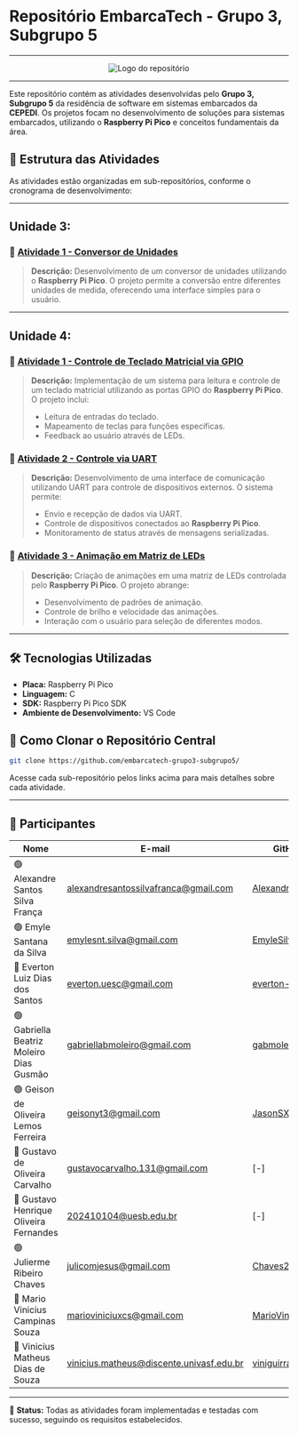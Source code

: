 # Repositório EmbarcaTech - Grupo 3, Subgrupo 5

---

<div align="center">
  <img src="https://github.com/user-attachments/assets/3bd5c828-aefe-4430-aeba-c2f7955edf47" alt="Logo do repositório">
</div>

---

Este repositório contém as atividades desenvolvidas pelo **Grupo 3, Subgrupo 5** da residência de software em sistemas embarcados da **CEPEDI**. Os projetos focam no desenvolvimento de soluções para sistemas embarcados, utilizando o **Raspberry Pi Pico** e conceitos fundamentais da área.

## 📌 Estrutura das Atividades

As atividades estão organizadas em sub-repositórios, conforme o cronograma de desenvolvimento:

---

## Unidade 3:

### 🔹 [Atividade 1 - Conversor de Unidades](https://github.com/embarcatech-grupo3-subgrupo5/U3-T1-Conversor-de-Unidades)

> **Descrição:** Desenvolvimento de um conversor de unidades utilizando o **Raspberry Pi Pico**. O projeto permite a conversão entre diferentes unidades de medida, oferecendo uma interface simples para o usuário.

---

## Unidade 4:

### 🔹 [Atividade 1 - Controle de Teclado Matricial via GPIO](https://github.com/embarcatech-grupo3-subgrupo5/U4-T1-gpio-keypad-control)

> **Descrição:** Implementação de um sistema para leitura e controle de um teclado matricial utilizando as portas GPIO do **Raspberry Pi Pico**. O projeto inclui:
> - Leitura de entradas do teclado.
> - Mapeamento de teclas para funções específicas.
> - Feedback ao usuário através de LEDs.

### 🔹 [Atividade 2 - Controle via UART](https://github.com/embarcatech-grupo3-subgrupo5/U4-T2-gpio-uart-control)

> **Descrição:** Desenvolvimento de uma interface de comunicação utilizando UART para controle de dispositivos externos. O sistema permite:
> - Envio e recepção de dados via UART.
> - Controle de dispositivos conectados ao **Raspberry Pi Pico**.
> - Monitoramento de status através de mensagens serializadas.

### 🔹 [Atividade 3 - Animação em Matriz de LEDs](https://github.com/embarcatech-grupo3-subgrupo5/U4-T3-led-matrix-animation)

> **Descrição:** Criação de animações em uma matriz de LEDs controlada pelo **Raspberry Pi Pico**. O projeto abrange:
> - Desenvolvimento de padrões de animação.
> - Controle de brilho e velocidade das animações.
> - Interação com o usuário para seleção de diferentes modos.

---

## 🛠️ Tecnologias Utilizadas

- **Placa:** Raspberry Pi Pico
- **Linguagem:** C
- **SDK:** Raspberry Pi Pico SDK
- **Ambiente de Desenvolvimento:** VS Code

## 🚀 Como Clonar o Repositório Central

```bash
git clone https://github.com/embarcatech-grupo3-subgrupo5/
```

Acesse cada sub-repositório pelos links acima para mais detalhes sobre cada atividade.

---

## 👥 Participantes

| Nome                                   | E-mail                                  | GitHub                                           |
|----------------------------------------|-----------------------------------------|--------------------------------------------------|
|🟢  Alexandre Santos Silva França          | alexandresantossilvafranca@gmail.com    | [Alexandr3Franca](https://github.com/Alexandr3Franca) |
|🟢 Emyle Santana da Silva                 | emylesnt.silva@gmail.com                | [EmyleSilva](https://github.com/EmyleSilva) |
|🔴 Everton Luiz Dias dos Santos           | everton.uesc@gmail.com                  | [everton-uesc](https://github.com/everton-uesc) |
|🟢 Gabriella Beatriz Moleiro Dias Gusmão  | gabriellabmoleiro@gmail.com             | [gabmoleiro](https://github.com/gabmoleiro) |
|🟢 Geison de Oliveira Lemos Ferreira      | geisonyt3@gmail.com                     | [JasonSX1](https://github.com/JasonSX1) |
|🔴 Gustavo de Oliveira Carvalho           | gustavocarvalho.131@gmail.com           | [-] |
|🔴 Gustavo Henrique Oliveira Fernandes    | 202410104@uesb.edu.br                   | [-] |
|🟢 Julierme Ribeiro Chaves                | julicomjesus@gmail.com                  | [Chaves25](https://github.com/Chaves25) |
|🔴 Mario Vinicius Campinas Souza          | marioviniciuxcs@gmail.com               | [MarioViniciux](https://github.com/MarioViniciux) |
|🔴 Vinicius Matheus Dias de Souza         | vinicius.matheus@discente.univasf.edu.br| [viniguirra](https://github.com/viniguirra) |

---

📌 **Status:** Todas as atividades foram implementadas e testadas com sucesso, seguindo os requisitos estabelecidos. 
